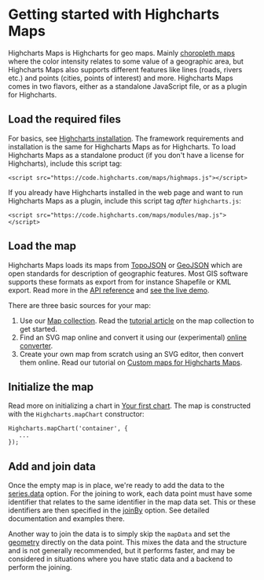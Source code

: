 Getting started with Highcharts Maps
===

Highcharts Maps is Highcharts for geo maps. Mainly [choropleth maps](https://en.wikipedia.org/wiki/Choropleth_map) where the color intensity relates to some value of a geographic area, but Highcharts Maps also supports different features like lines (roads, rivers etc.) and points (cities, points of interest) and more. Highcharts Maps comes in two flavors, either as a standalone JavaScript file, or as a plugin for Highcharts.

Load the required files
-----------------------

For basics, see [Highcharts installation](https://highcharts.com/docs/getting-started/installation). The framework requirements and installation is the same for Highcharts Maps as for Highcharts. To load Highcharts Maps as a standalone product (if you don't have a license for Highcharts), include this script tag:


    <script src="https://code.highcharts.com/maps/highmaps.js"></script>

If you already have Highcharts installed in the web page and want to run Highcharts Maps as a plugin, include this script tag _after_ `highcharts.js`:

    <script src="https://code.highcharts.com/maps/modules/map.js"></script>

Load the map
------------

Highcharts Maps loads its maps from [TopoJSON](https://github.com/topojson/topojson) or [GeoJSON](https://en.wikipedia.org/wiki/GeoJSON) which are open standards for description of geographic features. Most GIS software supports these formats as export from for instance Shapefile or KML export. Read more in the [API reference](https://api.highcharts.com/class-reference/Highcharts.GeoJSON) and [see the live demo](https://jsfiddle.net/gh/get/library/pure/highcharts/highcharts/tree/master/samples/maps/demo/geojson-multiple-types/).

There are three basic sources for your map:

1.  Use our [Map collection](https://code.highcharts.com/mapdata/). Read the [tutorial article](https://highcharts.com/docs/maps/map-collection) on the map collection to get started.
2.  Find an SVG map online and convert it using our (experimental) [online converter](https://highcharts.github.io/map-from-svg). 
3.  Create your own map from scratch using an SVG editor, then convert them online. Read our tutorial on [Custom maps for Highcharts Maps](https://www.highcharts.com/docs/maps/create-custom-maps).

Initialize the map
------------------

Read more on initializing a chart in [Your first chart](https://highcharts.com/docs/getting-started/your-first-chart). The map is constructed with the `Highcharts.mapChart` constructor:

    Highcharts.mapChart('container', {
       ...
    });

Add and join data
-----------------

Once the empty map is in place, we're ready to add the data to the [series.data](https://api.highcharts.com/highmaps/series.map.data) option. For the joining to work, each data point must have some identifier that relates to the same identifier in the map data set. This or these identifiers are then specified in the [joinBy](https://api.highcharts.com/highmaps/plotOptions.series.joinBy) option. See detailed documentation and examples there.

Another way to join the data is to simply skip the `mapData` and set the [geometry](https://api.highcharts.com/highmaps/series.map.data.geometry) directly on the data point. This mixes the data and the structure and is not generally recommended, but it performs faster, and may be considered in situations where you have static data and a backend to perform the joining.
